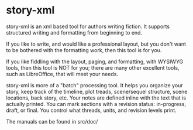 # story-xml

story-xml is an xml based tool for authors writing fiction.  It
supports structured writing and formatting from beginning to end.

If you like to write, and would like a professional layout, but you
don't want to be bothered with the formatting work, then this tool is
for you.

If you like fiddling with the layout, paging, and formatting, with
WYSIWYG tools, then this tool is NOT for you; there are many other
excellent tools, such as LibreOffice, that will meet your needs.

story-xml is more of a "batch" processing tool.  It helps you organize
your story, keep track of the timeline, plot treads, scene/sequel
structure, scene locations, back story, etc.  Your notes are defined
inline with the text that is actually printed.  You can mark sections
with a revision status: in-progress, draft, or final.  You control
what threads, units, and revision levels print.

The manuals can be found in src/doc/
